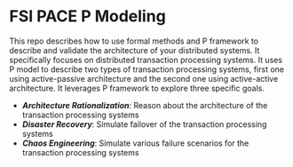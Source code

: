 # FSI PACE P Modeling

This repo describes how to use formal methods and P framework to describe and validate the architecture of your distributed systems. 
It specifically focuses on distributed transaction processing systems. 
It uses P model to describe two types of transaction processing systems, first one using active-passive architecture and the second one using active-active architecture. 
It leverages P framework to explore three specific goals.

* ***Architecture Rationalization***: Reason about the architecture of the transaction processing systems 
* ***Disaster Recovery***: Simulate failover of the transaction processing systems
* ***Chaos Engineering***: Simulate various failure scenarios for the transaction processing systems